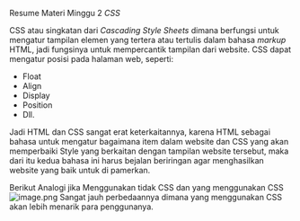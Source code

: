 Resume Materi Minggu 2 *CSS*

CSS atau singkatan dari *Cascading Style Sheets* dimana berfungsi untuk mengatur tampilan elemen yang tertera atau tertulis dalam bahasa *markup* HTML, jadi fungsinya untuk mempercantik tampilan dari website. CSS dapat mengatur posisi pada halaman web, seperti:
* Float
* Align
* Display 
* Position
* Dll.

Jadi HTML dan CSS sangat erat keterkaitannya, karena HTML sebagai bahasa untuk mengatur bagaimana item dalam website dan CSS yang akan memperbaiki Style yang berkaitan dengan tampilan website tersebut, maka dari itu kedua bahasa ini harus bejalan beriringan agar menghasilkan website yang baik untuk di pamerkan.

Berikut Analogi jika Menggunakan tidak CSS dan yang menggunakan CSS
![image.png](https://drive.google.com/file/d/1U3xeZCfnD9jBKhZ2nBxjbgSYcHTpgZ62/view?usp=sharing)
Sangat jauh perbedaannya dimana yang menggunakan CSS akan lebih menarik para penggunanya.


